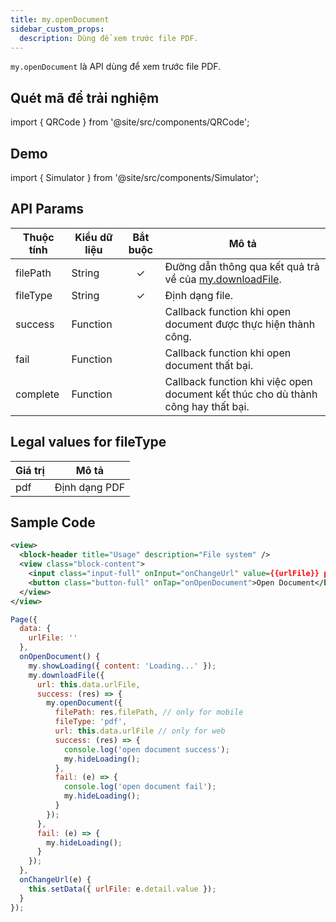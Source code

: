 ```yaml
---
title: my.openDocument
sidebar_custom_props:
  description: Dùng để xem trước file PDF.
---
```


`my.openDocument` là API dùng để xem trước file PDF.

## Quét mã để trải nghiệm

import { QRCode } from '@site/src/components/QRCode';

<QRCode page="pages/api/file/index" />

## Demo

import { Simulator } from '@site/src/components/Simulator';

<Simulator page="pages/api/file/index" />

## API Params

| Thuộc tính | Kiểu dữ liệu | Bắt buộc | Mô tả                                                                                                                                       |
| ---------- | ------------ | :------: | ------------------------------------------------------------------------------------------------------------------------------------------- |
| filePath   | String       |    ✓     | Đường dẫn thông qua kết quả trả về của <a target="_blank" href="https://developers.tiki.vn/docs/api/network/down-load">my.downloadFile</a>. |
| fileType   | String       |    ✓     | Định dạng file.                                                                                                                             |
| success    | Function     |          | Callback function khi open document được thực hiện thành công.                                                                              |
| fail       | Function     |          | Callback function khi open document thất bại.                                                                                               |
| complete   | Function     |          | Callback function khi việc open document kết thúc cho dù thành công hay thất bại.                                                           |

## Legal values for fileType

| Giá trị | Mô tả         |
| ------- | ------------- |
| pdf     | Định dạng PDF |

## Sample Code

```xml
<view>
  <block-header title="Usage" description="File system" />
  <view class="block-content">
    <input class="input-full" onInput="onChangeUrl" value={{urlFile}} placeholder="Input File Url to Open"></input>
    <button class="button-full" onTap="onOpenDocument">Open Document</button>
  </view>
</view>
```

```js
Page({
  data: {
    urlFile: ''
  },
  onOpenDocument() {
    my.showLoading({ content: 'Loading...' });
    my.downloadFile({
      url: this.data.urlFile,
      success: (res) => {
        my.openDocument({
          filePath: res.filePath, // only for mobile
          fileType: 'pdf',
          url: this.data.urlFile // only for web
          success: (res) => {
            console.log('open document success');
            my.hideLoading();
          },
          fail: (e) => {
            console.log('open document fail');
            my.hideLoading();
          }
        });
      },
      fail: (e) => {
        my.hideLoading();
      }
    });
  },
  onChangeUrl(e) {
    this.setData({ urlFile: e.detail.value });
  }
});
```
